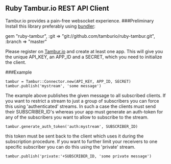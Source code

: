 ## Ruby Tambur.io REST API Client
Tambur.io provides a pain-free websocket experience.
###Preliminary
Install this library preferably using [bundler][1]:

   gem "ruby-tambur", :git => "git://github.com/tamburio/ruby-tambur.git", :branch => "master"

Please register on [Tambur.io][2] and create at least one app. This will give you the unique API\_KEY, an APP\_ID and a SECRET, which you need to initialize the client.

###Example
    
    tambur = Tambur::Connector.new(API_KEY, APP_ID, SECRET)
    tambur.publish('mystream', 'some message')
The example above publishes the given message to all subscribed clients. If you want to restrict a stream to just a group of subscribers you can force this using 'authenticated' streams. In such a case the clients must send their SUBSCRIBER_ID's whereas your app must generate an auth-token for any of the subscribers you want to allow to subscribe to the stream.

    tambur.generate_auth_token('auth:mystream', SUBSCRIBER_ID)

this token must be sent back to the client which uses it during the subscription procedure. If you want to further limit your receivers to one specific subscriber you can do this using the 'private' stream.

    tambur.publish('private:'+SUBSCRIBER_ID, 'some private message')


  [1]: http://gembundler.com//
  [2]: http://tambur.io
